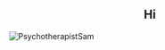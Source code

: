 <h2 align="center"> Hi</h2>
<p align="left"> <img src="https://komarev.com/ghpvc/?username=PsychotherapistSam" alt="PsychotherapistSam" /> </p>
